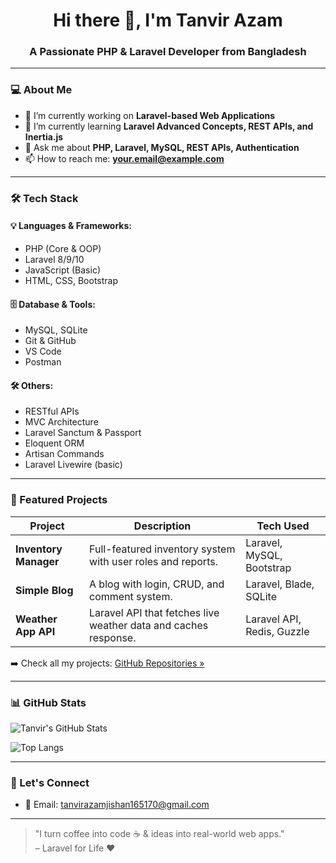 <h1 align="center">Hi there 👋, I'm Tanvir Azam</h1>
<h3 align="center">A Passionate PHP & Laravel Developer from Bangladesh</h3>

---

### 💻 About Me

- 🔭 I’m currently working on **Laravel-based Web Applications**
- 🌱 I’m currently learning **Laravel Advanced Concepts, REST APIs, and Inertia.js**
- 💬 Ask me about **PHP, Laravel, MySQL, REST APIs, Authentication**
- 📫 How to reach me: **your.email@example.com**


---

### 🛠️ Tech Stack

#### 💡 Languages & Frameworks:
- PHP (Core & OOP)
- Laravel 8/9/10
- JavaScript (Basic)
- HTML, CSS, Bootstrap

#### 🗄️ Database & Tools:
- MySQL, SQLite
- Git & GitHub
- VS Code
- Postman

#### 🛠️ Others:
- RESTful APIs
- MVC Architecture
- Laravel Sanctum & Passport
- Eloquent ORM
- Artisan Commands
- Laravel Livewire (basic)

---

### 📂 Featured Projects

| Project | Description | Tech Used |
|--------|-------------|-----------|
| **Inventory Manager** | Full-featured inventory system with user roles and reports. | Laravel, MySQL, Bootstrap |
| **Simple Blog** | A blog with login, CRUD, and comment system. | Laravel, Blade, SQLite |
| **Weather App API** | Laravel API that fetches live weather data and caches response. | Laravel API, Redis, Guzzle |

➡️ Check all my projects: [GitHub Repositories »](https://github.com/tanvirazam?tab=repositories)

---

### 📊 GitHub Stats

![Tanvir's GitHub Stats](https://github.com/tanvirazam?tab=repositories)

![Top Langs](https://github.com/tanvirazam?tab=repositories)

---

### 🤝 Let's Connect
- 📧 Email: tanvirazamjishan165170@gmail.com

---

> "I turn coffee into code ☕ & ideas into real-world web apps."  
> – Laravel for Life ❤️

